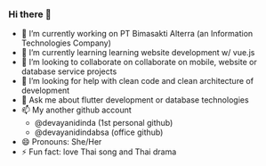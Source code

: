 ### Hi there 👋

- 🔭 I’m currently working on PT Bimasakti Alterra (an Information Technologies Company)
- 🌱 I’m currently learning learning website development w/ vue.js
- 👯 I’m looking to collaborate on collaborate on mobile, website or database service projects
- 🤔 I’m looking for help with clean code and clean architecture of development 
- 💬 Ask me about flutter development or database technologies
- 📫 My another github account
  - @devayanidinda (1st personal github)
  - @devayanidindabsa (office github)
- 😄 Pronouns: She/Her
- ⚡ Fun fact: love Thai song and Thai drama
